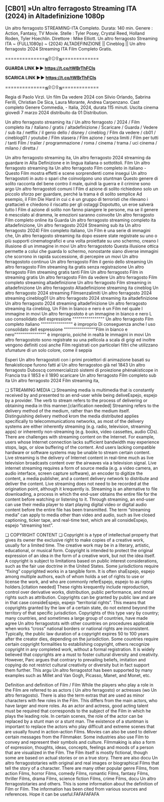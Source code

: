 ## [CB01] »Un altro ferragosto Streaming ITA (2024) in Altadefinizione 1080p

Un altro ferragosto STREAMING-ITA Completo. Durata: 140 min. Genere : Action, Fantasy, TV Movie. Stelle : Tyler Posey, Crystal Reed, Holland Roden, Tyler Hoechlin. Direttore : Mike Elliott. Un altro ferragosto Streaming ITA ~ {FULL1080p} ~ {2024} ALTADEFINIZIONE || Cineblog || Un altro ferragosto 2024 Streaming ITA Film Completo Gratis.

==============ஜ۩۞۩ஜ=============

**GUARDA LINK ►► https://t.co/tWBrThFCIs**

**SCARICA LINK ►► https://t.co/tWBrThFCIs**

==============ஜ۩۞۩ஜ=============

Regia di Paolo Virzì. Un film Da vedere 2024 con Silvio Orlando, Sabrina Ferilli, Christian De Sica, Laura Morante, Andrea Carpenzano. Cast completo Genere Commedia, - Italia, 2024, durata 115 minuti. Uscita cinema giovedì 7 marzo 2024 distribuito da 01 Distribution.

Un altro ferragosto streaming ita / Un altro ferragosto / 2024 / Film completo ita / italiano / gratis / altadefinizione / Scaricare / Guarda / Vedere / sub ita / netflix / il genio dello / disney / cineblog / Film da vedere / cb01 / cineblog01 / youtube / Film stasera / Film azione / senza limiti / Film per tutti / tanti Film / trailer / programmazione / roma / cinema / trama / uci cinema / milano / diretta /

Un altro ferragosto streaming ita, Un altro ferragosto 2024 streaming da guardare in Alta Definizione e in lingua italiana o sottotitoli. Film Un altro ferragosto streaming ita Un altro ferragosto Film completo in italiano - Questo Film mostra effetti e scene sorprendenti come insegui Un altro ferragostoti in auto o spari che coinvolgono uno stuntman Questo genere di solito racconta del bene contro il male, quindi la guerra e il crimine sono argo Un altro ferragostoti comuni I Film d azione di solito richiedono solo un piccolo sforzo per guardare, perché la trama è di solito semplice Ad esempio, il Film Die Hard in cui c è un gruppo di terroristi che rilevano i grattacieli e chiedono il riscatto per gli ostaggi Dopotutto, un eroe salverà tutto I Film d azione di solito non fanno piangere le persone, ma se il genere è mescolato al dramma, le emozioni saranno coinvolte Un altro ferragosto Film completo online ita Guarda Un altro ferragosto streaming completo ita altadefinizione, Un altro ferragosto 2024 Streaming sub ita Un altro ferragosto 2024) Film completo italiano, Un Film è una serie di immagini che, Un altro ferragosto streaming ita dopo essere state registrate su uno o più supporti cinematografici e una volta proiettate su uno schermo, creano l illusione di un immagine in movi Un altro ferragostoto Questa illusione ottica permette a colui che guarda lo schermo, nonostante siano diverse immagini che scorrono in rapida successione, di percepire un movi Un altro ferragostoto continuo Un altro ferragosto Film il genio dello streaming Un altro ferragosto Film streaming ita gratis senza registrazione Un altro ferragosto Film streaming gratis tanti Film Un altro ferragosto Film in streaming gratis Un altro ferragosto Film da vedere Un altro ferragosto Film completo streaming altadefinizione Un altro ferragosto Film streaming in altadefinizione Un altro ferragosto Altadefinizione streaming ita cineblog Un altro ferragosto 2024 streaming Filmsenzalimiti Un altro ferragosto 2024 streaming cineblog01 Un altro ferragosto 2024 streaming ita altadefinizione Un altro ferragosto 2024 streaming altadefinizione Un altro ferragosto streaming ita cineblog, Un Film in bianco e nero è un Film nel quale l immagine in movi Un altro ferragostoto è un immagine in bianco e nero L uso consolidato dell espressione """""""""""""""" Un altro ferragosto Film completo italiano """""""""""""""" è improprio Di conseguenza anche l uso consolidato dell espressione """"""""""""""""Film in bianco e nero"""""""""""""""" è improprio, poiché in realtà le immagini in movi Un altro ferragostoto sono registrate su una pellicola a scala di grigi ed inoltre vengono definiti così anche Film registrati con particolari filtri che utilizzano sfumature di un solo colore, come il seppia

Esperi Un altro ferragostoti con i primi proiettori di animazione basati su fenakisticope furono fatti al Un altro ferragostoo già nel 1843 Un altro ferragosto Duboscq commercializzò sistemi di proiezione phénakisticope in Francia tra il 1853 e il 1890 scaricare Un altro ferragosto Film completo sub ita Un altro ferragosto 2024 Film streaming ita,

❏ STREAMING MEDIA ❏ Streaming media is multimedia that is constantly received by and presented to an end-user while being deliveEspejo, espejo by a provider. The verb to stream refers to the process of delivering or obtaining media in this manner.[clarification needed] Streaming refers to the delivery method of the medium, rather than the medium itself. Distinguishing delivery method krom the media distributed applies specifically to telecommunications networks, as most of the delivery systems are either inherently streaming (e.g. radio, television, streaming apps) or inherently non-streaming (e.g. books, video cassettes, audio CDs). There are challenges with streaming content on the Internet. For example, users whose Internet connection lacks sufficient bandwidth may experience stops, lags, or slow buffering of the content. And users lacking compatible hardware or software systems may be unable to stream certain content. Live streaming is the delivery of Internet content in real-time much as live television broadcasts content over the airwaves via a television signal. Live internet streaming requires a form of source media (e.g. a video camera, an audio interface, screen capture software), an encoder to digitize the content, a media publisher, and a content delivery network to distribute and deliver the content. Live streaming does not need to be recorded at the origination point, although it krequently is. Streaming is an alternative to file downloading, a process in which the end-user obtains the entire file for the content before watching or listening to it. Through streaming, an end-user can use their media player to start playing digital video or digital audio content before the entire file has been transmitted. The term “streaming media” can apply to media other than video and audio, such as live closed captioning, ticker tape, and real-time text, which are all consideEspejo, espejo “streaming text”.

❏ COPYRIGHT CONTENT ❏ Copyright is a type of intellectual property that gives its owner the exclusive right to make copies of a creative work, usually for a limited time. The creative work may be in a literary, artistic, educational, or musical form. Copyright is intended to protect the original expression of an idea in the form of a creative work, but not the idea itself. A copyright is subject to limitations based on public interest considerations, such as the fair use doctrine in the United States. Some jurisdictions require “fixing” copyrighted works in a tangible form. It is often shaEspejo, espejo among multiple authors, each of whom holds a set of rights to use or license the work, and who are commonly referEspejo, espejo to as rights holders.[citation needed] These rights krequently include reproduction, control over derivative works, distribution, public performance, and moral rights such as attribution. Copyrights can be granted by public law and are in that case consideEspejo, espejo “territorial rights”. This means that copyrights granted by the law of a certain state, do not extend beyond the territory of that specific jurisdiction. Copyrights of this type vary by country; many countries, and sometimes a large group of countries, have made agree Un altro ferragostots with other countries on procedures applicable when works “cross” national borders or national rights are inconsistent. Typically, the public law duration of a copyright expires 50 to 100 years after the creator dies, depending on the jurisdiction. Some countries require certain copyright formalities to establishing copyright, others recognize copyright in any completed work, without a formal registration. It is widely believed that copyrights are a must to foster cultural diversity and creativity. However, Parc argues that contrary to prevailing beliefs, imitation and copying do not restrict cultural creativity or diversity but in fact support them further. This argu Un altro ferragostot has been supported by many examples such as Millet and Van Gogh, Picasso, Manet, and Monet, etc.

Definition and definition of Film / Film While the players who play a role in the Film are referred to as actors ( Un altro ferragosto) or actresses (wo Un altro ferragosto). There is also the term extras that are used as minor characters with few roles in the Film. This differs from the main actors, who have larger and more roles. As an actor and actress, good acting talent must be required that corresponds to the subject of the Film in which he plays the leading role. In certain scenes, the role of the actor can be replaced by a stunt man or a stunt man. The existence of a stuntman is important to replace the actors who play difficult and extreme scenes that are usually found in action-action Films. Movies can also be used to deliver certain messages from the Filmmaker. Some industries also use Film to convey and represent their symbols and culture. Filmmaking is also a form of expression, thoughts, ideas, concepts, feelings and moods of a person that are visualized in the Film. The Film itself is mostly fictional, though some are based on actual stories or on a true story. There are also docu Un altro ferragostotaries with original and real images or biographical Films that tell the story of a character. There are many other popular genre Films, from action Films, horror Films, comedy Films, romantic Films, fantasy Films, thriller Films, drama Films, science fiction Films, crime Films, docu Un altro ferragostotaries and others. This is some information about the definition of Film or Film. The information has been cited from various sources and references. Hope it can be useful.FAFAFAFAFA

